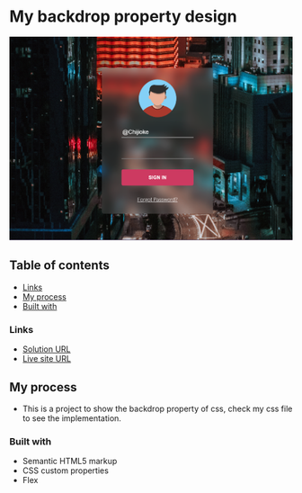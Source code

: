 # My backdrop property design

![Design preview for the Results summary component coding challenge](./images/design-preview.png)


## Table of contents

- [Links](#links)
- [My process](#my-process)
- [Built with](#built-with)

### Links

- [Solution URL](https://github.com/diegosticks/backdrop-css)
- [Live site URL](https://chijiokerbackdrop-css.netlify.app/)

## My process
-  This is a project to show the backdrop property of css, check my css file to see the implementation.

### Built with

- Semantic HTML5 markup
- CSS custom properties
- Flex